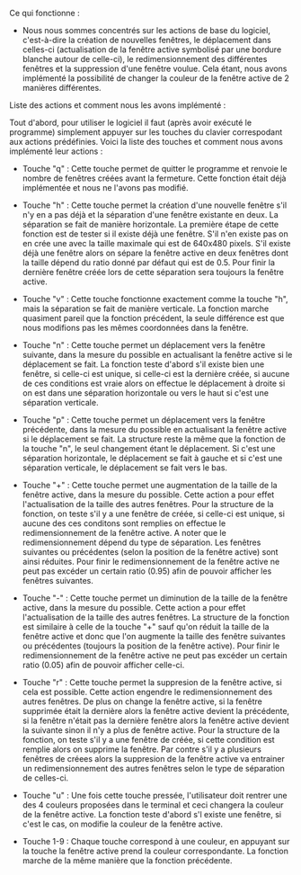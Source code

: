 Ce qui fonctionne :

- Nous nous sommes concentrés sur les actions de base du logiciel, c'est-à-dire la création de nouvelles fenêtres, le déplacement dans celles-ci (actualisation de la fenêtre active symbolisé par une bordure blanche autour de celle-ci), le redimensionnement des différentes fenêtres et la suppression d'une fenêtre voulue. Cela étant, nous avons implémenté la possibilité de changer la couleur de la fenêtre active de 2 manières différentes.

Liste des actions et comment nous les avons implémenté :

Tout d'abord, pour utiliser le logiciel il faut (après avoir exécuté le programme) simplement appuyer sur les touches du clavier correspodant aux actions prédéfinies. Voici la liste des touches et comment nous avons implémenté leur actions :

- Touche "q" :
Cette touche permet de quitter le programme et renvoie le nombre de fenêtres créées avant la fermeture.
Cette fonction était déjà implémentée et nous ne l'avons pas modifié.

- Touche "h" :
Cette touche permet la création d'une nouvelle fenêtre s'il n'y en a pas déjà et la séparation d'une fenêtre existante en deux. La séparation se fait de manière horizontale.
La première étape de cette fonction est de tester si il existe déjà une fenêtre. S'il n'en existe pas on en crée une avec la taille maximale qui est de 640x480 pixels. S'il existe déjà une fenêtre alors on sépare la fenêtre active en deux fenêtres dont la taille dépend du ratio donné par défaut qui est de 0.5. Pour finir la dernière fenêtre créée lors de cette séparation sera toujours la fenêtre active.

- Touche "v" :
Cette touche fonctionne exactement comme la touche "h", mais la séparation se fait de manière verticale.
La fonction marche quasiment pareil que la fonction précédent, la seule différence est que nous modifions pas les mêmes coordonnées dans la fenêtre.

- Touche "n" :
Cette touche permet un déplacement vers la fenêtre suivante, dans la mesure du possible en actualisant la fenêtre active si le déplacement se fait.
La fonction teste d'abord s'il existe bien une fenêtre, si celle-ci est unique, si celle-ci est la dernière créée, si aucune de ces conditions est vraie alors on effectue le déplacement à droite si on est dans une séparation horizontale ou vers le haut si c'est une séparation verticale.

- Touche "p" :
Cette touche permet un déplacement vers la fenêtre précédente, dans la mesure du possible en actualisant la fenêtre active si le déplacement se fait.
La structure reste la même que la fonction de la touche "n", le seul changement étant le déplacement. Si c'est une séparation horizontale, le déplacement se fait à gauche et si c'est une séparation verticale, le déplacement se fait vers le bas.

- Touche "+" :
Cette touche permet une augmentation de la taille de la fenêtre active, dans la mesure du possible. Cette action a pour effet l'actualisation de la taille des autres fenêtres.
Pour la structure de la fonction, on teste s'il y a une fenêtre de créée, si celle-ci est unique, si aucune des ces conditons sont remplies on effectue le redimensionnement de la fenêtre active. A noter que le redimensionnement dépend du type de séparation. Les fenêtres suivantes ou précédentes (selon la position de la fenêtre active) sont ainsi réduites. Pour finir le redimensionnement de la fenêtre active ne peut pas excéder un certain ratio (0.95) afin de pouvoir afficher les fenêtres suivantes.

- Touche "-" : 
Cette touche permet un diminution de la taille de la fenêtre active, dans la mesure du possible. Cette action a pour effet l'actualisation de la taille des autres fenêtres.
La structure de la fonction est similaire à celle de la touche "+" sauf qu'on réduit la taille de la fenêtre active et donc que l'on augmente la taille des fenêtre suivantes ou précédentes (toujours la position de la fenêtre active). Pour finir le redimensionnement de la fenêtre active ne peut pas excéder un certain ratio (0.05) afin de pouvoir afficher celle-ci.

- Touche "r" : 
Cette touche permet la suppresion de la fenêtre active, si cela est possible. Cette action engendre le redimensionnement des autres fenêtres. De plus on change la fenêtre active, si la fenêtre supprimée était la dernière alors la fenêtre active devient la précédente, si la fenêtre n'était pas la dernière fenêtre alors la fenêtre active devient la suivante sinon il n'y a plus de fenêtre active.
Pour la structure de la fonction, on teste s'il y a une fenêtre de créée, si cette condition est remplie alors on supprime la fenêtre. Par contre s'il y a plusieurs fenêtres de créees alors la suppresion de la fenêtre active va entrainer un redimensionnement des autres fenêtres selon le type de séparation de celles-ci.

- Touche "u" :
Une fois cette touche pressée, l'utilisateur doit rentrer une des 4 couleurs proposées dans le terminal et ceci changera la couleur de la fenêtre active.
La fonction teste d'abord s'l existe une fenêtre, si c'est le cas, on modifie la couleur de la fenêtre active.

- Touche 1-9 :
Chaque touche correspond à une couleur, en appuyant sur la touche la fenêtre active prend la couleur correspondante.
La fonction marche de la même manière que la fonction précédente.

